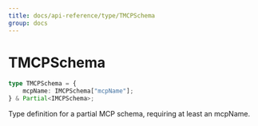 ```yaml
---
title: docs/api-reference/type/TMCPSchema
group: docs
---
```


# TMCPSchema

```ts
type TMCPSchema = {
    mcpName: IMCPSchema["mcpName"];
} & Partial<IMCPSchema>;
```

Type definition for a partial MCP schema, requiring at least an mcpName.

